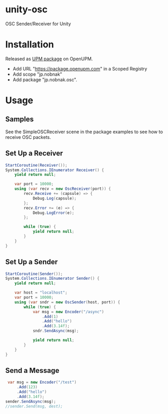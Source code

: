 unity-osc
=========
OSC Sender/Receiver for Unity

# Installation
Released as [UPM package](https://openupm.com/packages/jp.nobnak.osc/) on OpenUPM.

- Add URL "https://package.openupm.com" in a Scoped Registry
- Add scope "jp.nobnak"
- Add package "jp.nobnak.osc".

# Usage
## Samples
See the SimpleOSCReceiver scene in the package examples to see how to receive OSC packets.

## Set Up a Receiver
```C#
StartCoroutine(Receiver());
System.Collections.IEnumerator Receiver() {
    yield return null;

    var port = 10000;
    using (var recv = new OscReceiver(port)) {
        recv.Receive += (capsule) => {
            Debug.Log(capsule);
        };
        recv.Error += (e) => {
            Debug.LogError(e);
        };

        while (true) {
            yield return null;
        }
    }
}
```

## Set Up a Sender
```C#
StartCoroutine(Sender());
System.Collections.IEnumerator Sender() {
    yield return null;

    var host = "localhost";
    var port = 10000;
    using (var sndr = new OscSender(host, port)) {
        while (true) {
            var msg = new Encoder("/async")
                .Add(1)
                .Add("hello")
                .Add(3.14f);
            sndr.SendAsync(msg);

            yield return null;
        }
    }
}
```

## Send a Message
```C#
 var msg = new Encoder("/test")
     .Add(123)
     .Add("hello")
     .Add(3.14f);
sender.SendAsync(msg);
//sender.Send(msg, dest);
```
